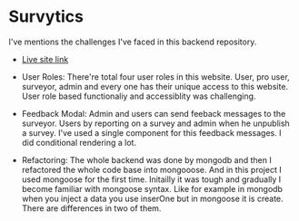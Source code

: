 # Survytics

I've mentions the challenges I've faced in this backend repository.

- [Live site link](https://survytics-client.web.app) 

- User Roles: There're total four user roles in this website. User, pro user, surveyor, admin and every one has their unique access to this website. User role based functionaliy and accessiblity was challenging.

- Feedback Modal: Admin and users can send feeback messages to the surveyor. Users by reporting on a survey and admin when he unpublish a survey. I've used a single component for this feedback messages. I did conditional rendering a lot.

- Refactoring: The whole backend was done by mongodb and then I refactored the whole code base into mongooose. And in this project I used mongoose for the first time. Initailly it was tough and gradually I become familiar with mongoose syntax. Like for example in mongodb when you inject a data you use inserOne but in mongoose it is create. There are differences in two of them.